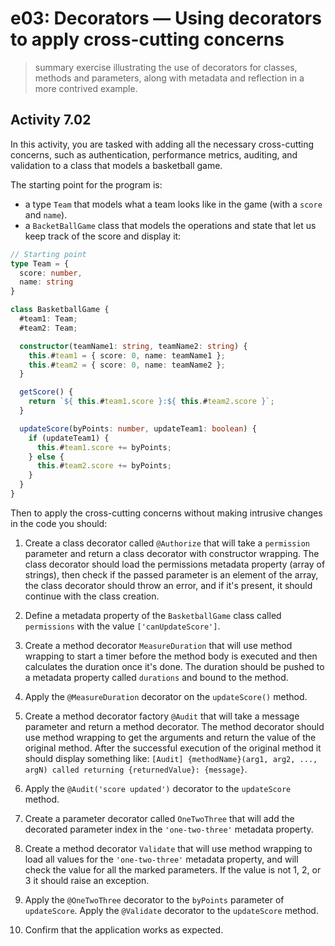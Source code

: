 # e03: Decorators &mdash; Using decorators to apply cross-cutting concerns
> summary exercise illustrating the use of decorators for classes, methods and parameters, along with metadata and reflection in a more contrived example.

## Activity 7.02

In this activity, you are tasked with adding all the necessary cross-cutting concerns, such as authentication, performance metrics, auditing, and validation to a class that models a basketball game.

The starting point for the program is:
+ a type `Team` that models what a team looks like in the game (with a `score` and `name`).
+ a `BacketBallGame` class that models the operations and state that let us keep track of the score and display it:

```typescript
// Starting point
type Team = {
  score: number,
  name: string
}

class BasketballGame {
  #team1: Team;
  #team2: Team;

  constructor(teamName1: string, teamName2: string) {
    this.#team1 = { score: 0, name: teamName1 };
    this.#team2 = { score: 0, name: teamName2 };
  }

  getScore() {
    return `${ this.#team1.score }:${ this.#team2.score }`;
  }

  updateScore(byPoints: number, updateTeam1: boolean) {
    if (updateTeam1) {
      this.#team1.score += byPoints;
    } else {
      this.#team2.score += byPoints;
    }
  }
}
```

Then to apply the cross-cutting concerns without making intrusive changes in the code you should:

1. Create a class decorator called `@Authorize` that will take a `permission` parameter and return a class decorator with constructor wrapping. The class decorator should load the permissions metadata property (array of strings), then check if the passed parameter is an element of the array, the class decorator should throw an error, and if it's present, it should continue with the class creation.

2. Define a metadata property of the `BasketballGame` class called `permissions` with the value `['canUpdateScore']`.

3. Create a method decorator `MeasureDuration` that will use method wrapping to start a timer before the method body is executed and then calculates the duration once it's done. The duration should be pushed to a metadata property called `durations` and bound to the method.

4. Apply the `@MeasureDuration` decorator on the `updateScore()` method.

5. Create a method decorator factory `@Audit` that will take a message parameter and return a method decorator. The method decorator should use method wrapping to get the arguments and return the value of the original method. After the successful execution of the original method it should display something like: `[Audit] {methodName}(arg1, arg2, ..., argN) called returning {returnedValue}: {message}`.

6. Apply the `@Audit('score updated')` decorator to the `updateScore` method.

7. Create a parameter decorator called `OneTwoThree` that will add the decorated parameter index in the `'one-two-three'` metadata property.

8. Create a method decorator `Validate` that will use method wrapping to load all values for the `'one-two-three'` metadata property, and will check the value for all the marked parameters. If the value is not 1, 2, or 3 it should raise an exception.

9. Apply the `@OneTwoThree` decorator to the `byPoints` parameter of `updateScore`. Apply the `@Validate` decorator to the `updateScore` method.

10. Confirm that the application works as expected.